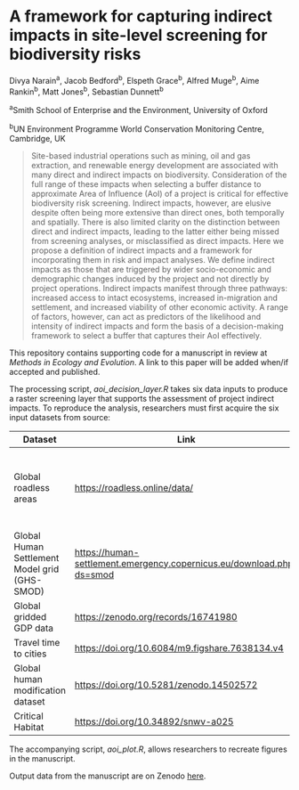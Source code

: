 # A framework for capturing indirect impacts in site-level screening for biodiversity risks

Divya Narain<sup>a</sup>, Jacob Bedford<sup>b</sup>, Elspeth
Grace<sup>b</sup>, Alfred Muge<sup>b</sup>, Aime Rankin<sup>b</sup>,
Matt Jones<sup>b</sup>, Sebastian Dunnett<sup>b</sup>

<sup>a</sup>Smith School of Enterprise and the Environment, University
of Oxford

<sup>b</sup>UN Environment Programme World Conservation Monitoring
Centre, Cambridge, UK

> Site-based industrial operations such as mining, oil and gas
> extraction, and renewable energy development are associated with many
> direct and indirect impacts on biodiversity. Consideration of the full
> range of these impacts when selecting a buffer distance to approximate
> Area of Influence (AoI) of a project is critical for effective
> biodiversity risk screening. Indirect impacts, however, are elusive
> despite often being more extensive than direct ones, both temporally
> and spatially. There is also limited clarity on the distinction
> between direct and indirect impacts, leading to the latter either
> being missed from screening analyses, or misclassified as direct
> impacts. Here we propose a definition of indirect impacts and a
> framework for incorporating them in risk and impact analyses. We
> define indirect impacts as those that are triggered by wider
> socio-economic and demographic changes induced by the project and not
> directly by project operations. Indirect impacts manifest through
> three pathways: increased access to intact ecosystems, increased
> in-migration and settlement, and increased viability of other economic
> activity. A range of factors, however, can act as predictors of the
> likelihood and intensity of indirect impacts and form the basis of a
> decision-making framework to select a buffer that captures their AoI
> effectively.

This repository contains supporting code for a manuscript in review at
*Methods in Ecology and Evolution*. A link to this paper will be added
when/if accepted and published.

The processing script, *aoi\_decision\_layer.R* takes six data inputs to
produce a raster screening layer that supports the assessment of project
indirect impacts. To reproduce the analysis, researchers must first
acquire the six input datasets from source:

<table>
<colgroup>
<col style="width: 15%" />
<col style="width: 48%" />
<col style="width: 20%" />
<col style="width: 16%" />
</colgroup>
<thead>
<tr>
<th>Dataset</th>
<th>Link</th>
<th>Variant used</th>
<th>Copyright</th>
</tr>
</thead>
<tbody>
<tr>
<td>Global roadless areas</td>
<td><a
href="https://roadless.online/data/">https://roadless.online/data/</a></td>
<td>Global shapefile</td>
<td>Open Data Commons Open Database Licence (ODbL)</td>
</tr>
<tr>
<td>Global Human Settlement Model grid (GHS-SMOD)</td>
<td><a
href="https://human-settlement.emergency.copernicus.eu/download.php?ds=smod">https://human-settlement.emergency.copernicus.eu/download.php?ds=smod</a></td>
<td>1km in Mollweide projection</td>
<td>CC BY</td>
</tr>
<tr>
<td>Global gridded GDP data</td>
<td><a
href="https://zenodo.org/records/16741980">https://zenodo.org/records/16741980</a></td>
<td>2020 total GDP at 30arcsecs</td>
<td>CC BY</td>
</tr>
<tr>
<td>Travel time to cities</td>
<td><a
href="https://doi.org/10.6084/m9.figshare.7638134.v4">https://doi.org/10.6084/m9.figshare.7638134.v4</a></td>
<td>“travel_time_to_cities_9.tif”, i.e. settlements over 50,000</td>
<td>CC BY</td>
</tr>
<tr>
<td>Global human modification dataset</td>
<td><a
href="https://doi.org/10.5281/zenodo.14502572">https://doi.org/10.5281/zenodo.14502572</a></td>
<td>“HMv20240801_2022s_AA_300.tif”, i.e. all threats combined</td>
<td>CC BY</td>
</tr>
<tr>
<td>Critical Habitat</td>
<td><a
href="https://doi.org/10.34892/snwv-a025">https://doi.org/10.34892/snwv-a025</a></td>
<td>Basic</td>
<td>CC BY</td>
</tr>
</tbody>
</table>

The accompanying script, *aoi\_plot.R*, allows researchers to recreate
figures in the manuscript.

Output data from the manuscript are on Zenodo
[here](https://doi.org/10.5281/zenodo.16997584).
